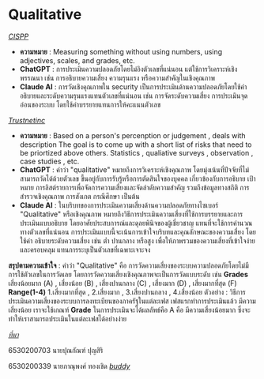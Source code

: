 # Qualitative 
  *[CISPP](https://www.isc2.org/certifications/cissp/cissp-student-glossary#q)*
  - **ความหมาย**              : Measuring something without using numbers, using adjectives, scales, and grades, etc.
  - **ChatGPT**               : การประเมินความปลอดภัยโดยไม่อิงตัวเลขที่แน่นอน แต่ใช้การวิเคราะห์เชิงพรรณนา เช่น การอธิบายความเสี่ยง ความรุนแรง หรือความสำคัญในเชิงคุณภาพ
  - **Claude AI**             : การวัดเชิงคุณภาพใน security เป็นการประเมินด้านความปลอดภัยโดยใช้คำอธิบายและระดับความรุนแรงแทนตัวเลขที่แน่นอน เช่น การจัดระดับความเสี่ยง                                                 การประเมินจุดอ่อนของระบบ โดยใช้คำบรรยายแทนการให้คะแนนตัวเลข
    
  *[Trustnetinc](https://trustnetinc.com/qualitative-vs-quantitative/)*
  - **ความหมาย**              : Based on a person's percenption or judgement , deals with description
                            The goal is to come up with a short list of risks that need to be priortized above others.
                            Statistics , qualiative surveys , observation , case studies , etc.
  - **ChatGPT**               : คำว่า "qualitative" หมายถึงการวิเคราะห์เชิงคุณภาพ โดยมุ่งเน้นที่ปัจจัยที่ไม่สามารถวัดได้ด้วยตัวเลข ขึ้นอยู่กับการรับรู้หรือการตัดสินใจของบุคคล เกี่ยวข้องกับการอธิบาย                                  เป้าหมาย การลิสต์รายการเพื่อจัดการความเสี่ยงและจัดลำดับความสำคัญ รวมถึงข้อมูลทางสถิติ การสำรวจเชิงคุณภาพ การสังเกต กรณีศึกษา เป็นต้น
  - **Claude AI**            : ในบริบทของการประเมินความเสี่ยงด้านความปลอดภัยทางไซเบอร์ "Qualitative" หรือเชิงคุณภาพ หมายถึงวิธีการประเมินความเสี่ยงที่ใช้การบรรยายและการประเมินแบบอธิบาย                                โดยอาศัยประสบการณ์และดุลยพินิจของผู้เชี่ยวชาญ แทนที่จะใช้การคำนวณทางตัวเลขที่แน่นอน การประเมินแบบนี้จะเน้นการเข้าใจบริบทและคุณลักษณะของความเสี่ยง โดยใช้คำ                                 อธิบายระดับความเสี่ยง เช่น ต่ำ ปานกลาง หรือสูง เพื่อให้ภาพรวมของความเสี่ยงที่เข้าใจง่ายและครอบคลุม แทนการระบุเป็นตัวเลขที่เฉพาะเจาะจง
  
**สรุปตามความเข้าใจ**       : คำว่า "Qualitative" คือ การวัดความเสี่ยงของระบบความปลอดภัยโดยไม่มีการใช้ตัวเลขในการวัดเลย โดยการวัดความเสี่ยงเชิงคุณภาพจะเป็นการวัดแบบระดับ เช่น 
                            **Grades** 
                              เสี่ยงน้อยมาก (A) , เสี่ยงน้อย (B) , เสี่ยงปานกลาง (C) , เสี่ยงมาก (D) , เสี่ยงมากที่สุด (F)  
                            **Range(1-4)** 
                              1.เสี่ยงมากที่สุด , 2.เสี่ยงมาก , 3.เสี่ยงปานกลาง , 4.เสี่ยงน้อย
  ตัวอย่าง                   : วิธีการประเมินความเสี่ยงของระบบการลงทะเบียนของภาครัฐในแต่ละเฟส เฟสแรกทำการประเมินแล้ว มีความเสี่ยงน้อย 
                             เราจะใช้เกณฑ์ **Grade** ในการประเมินจะได้ผลลัพธ์คือ A คือ มีความเสี่ยงน้อยมาก ซึ่งจะทำให้เราสามารถประเมินในแต่ละเฟสได้อย่างง่าย
   


*[ที่มา](https://www.isc2.org/certifications/cissp/cissp-student-glossary#q)*

6530200703 นายปุณกัณฑ์ ปุญสิริ 

6530200339 นายภาณุพงศ์ ทองเชิด *[buddy](https://6530200339.github.io/qualitative)*
